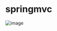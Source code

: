 # springmvc

![image](https://user-images.githubusercontent.com/81903928/151689422-c623c69e-64fb-43a7-8111-ceee6c8a17b4.png)
